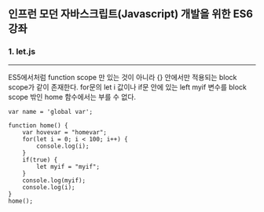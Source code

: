## 인프런 모던 자바스크립트(Javascript) 개발을 위한 ES6 강좌

### 1. let.js
<hr/>
ES5에서처럼 function scope 만 있는 것이 아니라 {} 안에서만 적용되는 block scope가 같이 존재한다.
for문의 let i 값이나 if문 안에 있는 left myif 변수를 block scope 밖인 home 함수에서는 부를 수 없다.
　
 
```
var name = 'global var';

function home() {
    var hovevar = "homevar";
    for(let i = 0; i < 100; i++) {
        console.log(i);
    }
    if(true) {
        let myif = "myif";
    }
    console.log(myif);
    console.log(i);
}
home();
```
